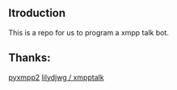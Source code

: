 Itroduction
----
This is a repo for us to program a xmpp talk bot.

Thanks:
--
[pyxmpp2](https://github.com/Jajcus/pyxmpp2/)
[lilydjwg / xmpptalk](https://github.com/lilydjwg/xmpptalk)

